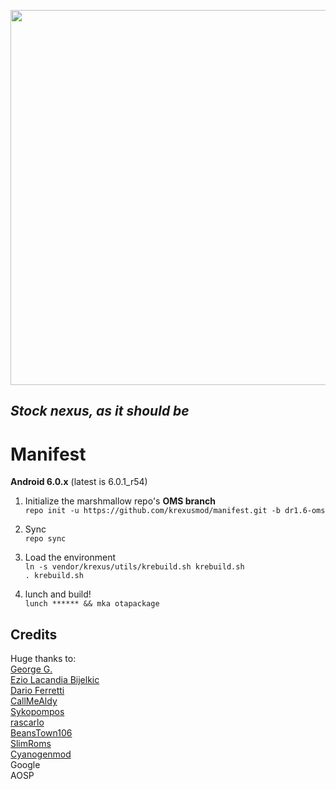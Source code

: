 <p align="center">
  <img src="https://raw.github.com/krexus/manifest/mm/krexus-logo.png" width="600">
</p>


*Stock nexus, as it should be*
------------------------------

Manifest
========

**Android 6.0.x** (latest is 6.0.1_r54)

1. Initialize the marshmallow repo's **OMS branch**			
`repo init -u https://github.com/krexusmod/manifest.git -b dr1.6-oms`

2. Sync		
`repo sync`

3. Load the environment		
`ln -s vendor/krexus/utils/krebuild.sh krebuild.sh`		
`. krebuild.sh`

4. lunch and build!		
`lunch ****** && mka otapackage`

Credits
------------
Huge thanks to:  
[George G.](https://github.com/KreAch3R)		
[Ezio Lacandia Bijelkic](https://github.com/ezio84)		
[Dario Ferretti](https://github.com/AndroidRul3z)		
[CallMeAldy](https://github.com/CallMeAldy)		
[Sykopompos](https://github.com/Sykopompos)		
[rascarlo](https://plus.google.com/+CarloDiNuccio/)		
[BeansTown106](https://github.com/BeansTown106)		
[SlimRoms](https://github.com/SlimRoms)		
[Cyanogenmod](https://github.com/CyanogenMod)  
Google	
AOSP
